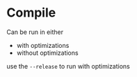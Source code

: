# Compile

Can be run in either
* with optimizations
* without optimizations

use the `--release` to run with optimizations
